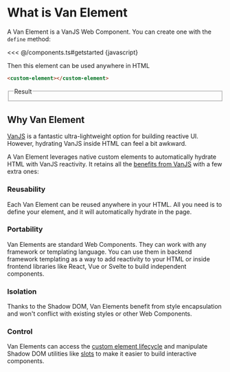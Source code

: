 # What is Van Element

A Van Element is a VanJS Web Component. You can create one with the `define` method:

<<< @/components.ts#getstarted {javascript}

Then this element can be used anywhere in HTML

```html
<custom-element></custom-element>
```

<fieldset>
    <legend>Result</legend>
    <custom-element></custom-element>
</fieldset>

## Why Van Element

[VanJS](https://vanjs.org/) is a fantastic ultra-lightweight option for building reactive UI. However, hydrating VanJS inside HTML can feel a bit awkward.

A Van Element leverages native custom elements to automatically hydrate HTML with VanJS reactivity. It retains all the [benefits from VanJS](https://vanjs.org/#why-vanjs) with a few extra ones:

### Reusability

Each Van Element can be reused anywhere in your HTML. All you need is to define your element, and it will automatically hydrate in the page.

### Portability

Van Elements are standard Web Components. They can work with any framework or templating language. You can use them in backend framework templating as a way to add reactivity to your HTML or inside frontend libraries like React, Vue or Svelte to build independent components.

### Isolation

Thanks to the Shadow DOM, Van Elements benefit from style encapsulation and won't conflict with existing styles or other Web Components.

### Control

Van Elements can access the [custom element lifecycle](../learn/lifecycle) and manipulate Shadow DOM utilities like [slots](../learn/slots) to make it easier to build interactive components.
